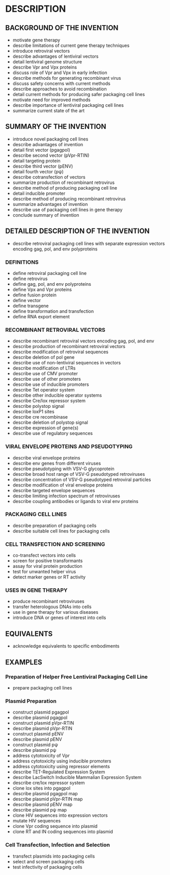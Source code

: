 # DESCRIPTION

## BACKGROUND OF THE INVENTION

- motivate gene therapy
- describe limitations of current gene therapy techniques
- introduce retroviral vectors
- describe advantages of lentiviral vectors
- detail lentiviral genome structure
- describe Vpr and Vpx proteins
- discuss role of Vpr and Vpx in early infection
- describe methods for generating recombinant virus
- discuss safety concerns with current methods
- describe approaches to avoid recombination
- detail current methods for producing safer packaging cell lines
- motivate need for improved methods
- describe importance of lentiviral packaging cell lines
- summarize current state of the art

## SUMMARY OF THE INVENTION

- introduce novel packaging cell lines
- describe advantages of invention
- detail first vector (pgagpol)
- describe second vector (pVpr-RTIN)
- detail targeting protein
- describe third vector (pENV)
- detail fourth vector (pψ)
- describe cotransfection of vectors
- summarize production of recombinant retrovirus
- describe method of producing packaging cell line
- detail inducible promoter
- describe method of producing recombinant retrovirus
- summarize advantages of invention
- describe use of packaging cell lines in gene therapy
- conclude summary of invention

## DETAILED DESCRIPTION OF THE INVENTION

- describe retroviral packaging cell lines with separate expression vectors encoding gag, pol, and env polyproteins

### DEFINITIONS

- define retroviral packaging cell line
- define retrovirus
- define gag, pol, and env polyproteins
- define Vpx and Vpr proteins
- define fusion protein
- define vector
- define transgene
- define transformation and transfection
- define RNA export element

### RECOMBINANT RETROVIRAL VECTORS

- describe recombinant retroviral vectors encoding gag, pol, and env
- describe production of recombinant retroviral vectors
- describe modification of retroviral sequences
- describe deletion of pol gene
- describe use of non-lentiviral sequences in vectors
- describe modification of LTRs
- describe use of CMV promoter
- describe use of other promoters
- describe use of inducible promoters
- describe Tet operator system
- describe other inducible operator systems
- describe Cre/lox repressor system
- describe polystop signal
- describe loxP1 sites
- describe cre recombinase
- describe deletion of polystop signal
- describe expression of gene(s)
- describe use of regulatory sequences

### VIRAL ENVELOPE PROTEINS AND PSEUDOTYPING

- describe viral envelope proteins
- describe env genes from different viruses
- describe pseudotyping with VSV-G glycoprotein
- describe broad host range of VSV-G pseudotyped retroviruses
- describe concentration of VSV-G pseudotyped retroviral particles
- describe modification of viral envelope proteins
- describe targeted envelope sequences
- describe limiting infection spectrum of retroviruses
- describe coupling antibodies or ligands to viral env proteins

### PACKAGING CELL LINES

- describe preparation of packaging cells
- describe suitable cell lines for packaging cells

### CELL TRANSFECTION AND SCREENING

- co-transfect vectors into cells
- screen for positive transformants
- assay for viral protein production
- test for unwanted helper virus
- detect marker genes or RT activity

### USES IN GENE THERAPY

- produce recombinant retroviruses
- transfer heterologous DNAs into cells
- use in gene therapy for various diseases
- introduce DNA or genes of interest into cells

## EQUIVALENTS

- acknowledge equivalents to specific embodiments

## EXAMPLES

### Preparation of Helper Free Lentiviral Packaging Cell Line

- prepare packaging cell lines

### Plasmid Preparation

- construct plasmid pgagpol
- describe plasmid pgagpol
- construct plasmid pVpr-RTIN
- describe plasmid pVpr-RTIN
- construct plasmid pENV
- describe plasmid pENV
- construct plasmid pψ
- describe plasmid pψ
- address cytotoxicity of Vpr
- address cytotoxicity using inducible promoters
- address cytotoxicity using repressor elements
- describe TET-Regulated Expression System
- describe LacSwitch Inducible Mammalian Expression System
- describe cre/lox repressor system
- clone lox sites into pgagpol
- describe plasmid pgagpol map
- describe plasmid pVpr-RTIN map
- describe plasmid pENV map
- describe plasmid pψ map
- clone HIV sequences into expression vectors
- mutate HIV sequences
- clone Vpr coding sequence into plasmid
- clone RT and IN coding sequences into plasmid

### Cell Transfection, Infection and Selection

- transfect plasmids into packaging cells
- select and screen packaging cells
- test infectivity of packaging cells

